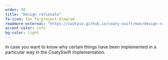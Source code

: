 ```yaml
---
order: 50
title: "Design rationale"
fa-icon: fas fa-project-diagram
readmore-external: "https://coatyio.github.io/coaty-swift/man/design-rationale/"
accent-color: info
bg-color: light
---
```

  
In case you want to know why certain things have been implemented in a
particular way in the CoatySwift implementation.
